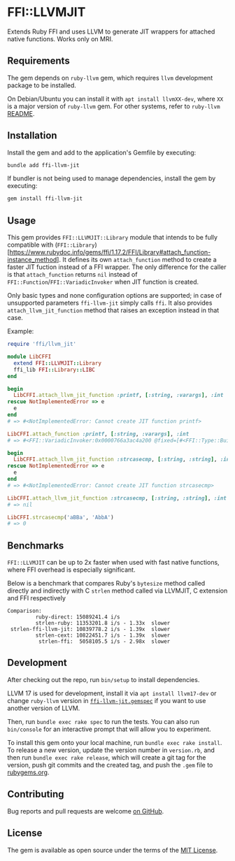 # FFI::LLVMJIT

Extends Ruby FFI and uses LLVM to generate JIT wrappers for attached native functions. Works only on MRI.

## Requirements

The gem depends on `ruby-llvm` gem, which requires `llvm` development package to be installed.

On Debian/Ubuntu you can install it with `apt install llvmXX-dev`, where `XX` is a major version of `ruby-llvm` gem.
For other systems, refer to `ruby-llvm` [README](https://github.com/ruby-llvm/ruby-llvm/blob/master/README.md).

## Installation

Install the gem and add to the application's Gemfile by executing:

```bash
bundle add ffi-llvm-jit
```

If bundler is not being used to manage dependencies, install the gem by executing:

```bash
gem install ffi-llvm-jit
```

## Usage

This gem provides `FFI::LLVMJIT::Library` module that intends to be fully compatible with (`FFI::Library`)[https://www.rubydoc.info/gems/ffi/1.17.2/FFI/Library#attach_function-instance_method]. It defines its own `attach_function` method to create a faster JIT fuction instead of a FFI wrapper. The only difference for the caller is that `attach_function` returns `nil` instead of `FFI::Function`/`FFI::VariadicInvoker` when JIT function is created.

Only basic types and none configuration options are supported; in case of unsupported parameters `ffi-llvm-jit` simply calls `ffi`. It also provides `attach_llvm_jit_function` method that raises an exception instead in that case.

Example:

```ruby
require 'ffi/llvm_jit'

module LibCFFI
  extend FFI::LLVMJIT::Library
  ffi_lib FFI::Library::LIBC
end

begin
  LibCFFI.attach_llvm_jit_function :printf, [:string, :varargs], :int
rescue NotImplementedError => e
  e
end
# => #<NotImplementedError: Cannot create JIT function printf>

LibCFFI.attach_function :printf, [:string, :varargs], :int
# => #<FFI::VariadicInvoker:0x0000766a3ac4a200 @fixed=[#<FFI::Type::Builtin::STRING size=8 alignment=8>], @type_map=nil>

begin
  LibCFFI.attach_llvm_jit_function :strcasecmp, [:string, :string], :int, blocking: true
rescue NotImplementedError => e
  e
end
# => #<NotImplementedError: Cannot create JIT function strcasecmp>

LibCFFI.attach_llvm_jit_function :strcasecmp, [:string, :string], :int
# => nil

LibCFFI.strcasecmp('aBBa', 'AbbA')
# => 0
```

## Benchmarks

`FFI::LLVMJIT` can be up to 2x faster when used with fast native functions, where FFI overhead is especially significant.

Below is a benchmark that compares Ruby's `bytesize` method called directly and indirectly with C `strlen` method called via LLVMJIT, C extension and FFI respectively

```
Comparison:
         ruby-direct: 15089241.4 i/s
         strlen-ruby: 11353201.8 i/s - 1.33x  slower
 strlen-ffi-llvm-jit: 10839778.2 i/s - 1.39x  slower
         strlen-cext: 10822451.7 i/s - 1.39x  slower
          strlen-ffi:  5058105.5 i/s - 2.98x  slower
```

## Development

After checking out the repo, run `bin/setup` to install dependencies.

LLVM 17 is used for development, install it via `apt install llvm17-dev` or change `ruby-llvm` version in [`ffi-llvm-jit.gemspec`](ffi-llvm-jit.gemspec) if you want to use another version of LLVM.

Then, run `bundle exec rake spec` to run the tests. You can also run `bin/console` for an interactive prompt that will allow you to experiment.

To install this gem onto your local machine, run `bundle exec rake install`. To release a new version, update the version number in `version.rb`, and then run `bundle exec rake release`, which will create a git tag for the version, push git commits and the created tag, and push the `.gem` file to [rubygems.org](https://rubygems.org).

## Contributing

Bug reports and pull requests are welcome [on GitHub](https://github.com/uvlad7/ffi-llvm-jit).

## License

The gem is available as open source under the terms of the [MIT License](https://opensource.org/licenses/MIT).
